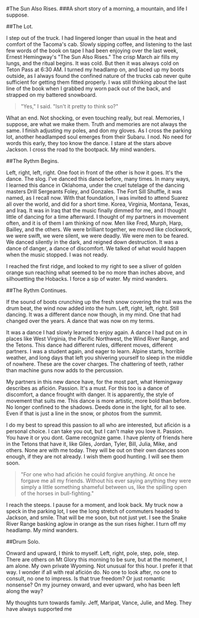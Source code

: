 #The Sun Also Rises. 
###A short story of a morning, a mountain, and life I suppose.

##The Lot.

I step out of the truck. I had lingered longer than usual in the heat and comfort of the Tacoma's cab. Slowly sipping coffee, and listening to the last few words of the book on tape I had been enjoying over the last week, Ernest Hemingway's "The Sun Also Rises." The crisp March air fills my lungs, and the ritual begins. It was cold. But then it was always cold on Teton Pass at 6:30 AM. I turned my headlamp on, and laced up my boots outside, as I always found the confined nature of the trucks cab never quite sufficient for getting them fitted properly. I was still thinking about the last line of the book when I grabbed my worn pack out of the back, and strapped on my battered snowboard. 

>"Yes," I said. "Isn't it pretty to think so?"

What an end. Not shocking, or even touching really, but real. Memories, I suppose, are what we make them. Truth and memories are not always the same.
I finish adjusting my poles, and don my gloves. As I cross the parking lot, another headlamped soul emerges from their Subaru. I nod. No need for words this early, they too know the dance. I stare at the stars above Jackson. I cross the road to the bootpack. My mind wanders.

##The Rythm Begins.

Left, right, left, right. One foot in front of the other is how it goes. It's the dance. The slog. I've danced this dance before, many times. In many ways, I learned this dance in Oklahoma, under the cruel tutelage of the dancing masters Drill Sergeants Foley, and Gonzales. The Fort Sill Shuffle, it was named, as I recall now. With that foundation, I was invited to attend Suarez all over the world, and did for a short time. Korea, Virginia, Montana, Texas, and Iraq. It was in Iraq that the music finally dimmed for me, and I thought little of dancing for a time afterward. I thought of my partners in movement often, and it is of them I am thinking of now. Men like Fred, Murph, Harp, Bailley, and the others. We were brilliant together, we moved like clockwork, we were swift, we were silent, we were deadly. We were men to be feared. We danced silently in the dark, and reigned down destruction. It was a dance of danger, a dance of discomfort. We talked of what would happen when the music stopped. I was not ready.

I reached the first ridge, and looked to my right to see a sliver of golden orange sun reaching what seemed to be no more than inches above, and silhouetting the Hobacks. I force a sip of water. My mind wanders.

##The Rythm Continues.

If the sound of boots crunching up the fresh snow covering the trail was the drum beat, the wind now added into the hum. Left, right, left, right. Still dancing. It was a different dance now though, in my mind. One that had changed over the years. A dance that was now on my terms.

It was a dance I had slowly learned to enjoy again. A dance I had put on in places like West Virginia, the Pacific Northwest, the Wind River Range, and the Tetons. This dance had different rules, different moves, different partners. I was a student again, and eager to learn. Alpine starts, horrible weather, and long days that left you shivering yourself to sleep in the middle of nowhere. These are the cover charges. The chattering of teeth, rather than machine guns now adds to the percussion.

My partners in this new dance have, for the most part, what Hemingway describes as afición. Passion. It's a must.  For this too is a dance of discomfort, a dance frought with danger. It is apparently, the style of movement that suits me. This dance is more artistic, more bold than before. No longer confined to the shadows. Deeds done in the light, for all to see. Even if that is just a line in the snow, or photos from the summit. 

I do my best to spread this passion to all who are interested, but afición is a personal choice. I can take you out, but I can't make you love it. Passion. You have it or you dont. Game recognize game. I have plenty of friends here in the Tetons that have it, like Giles, Jordan, Tyler, Bill, Julia, Mike, and others. None are with me today. They will be out on their own dances soon enough, if they are not already. I wish them good hunting. I will see them soon.

>"For one who had afición he could forgive anything. At once he forgave me all my friends. Without his ever saying anything they were simply a little something shameful between us, like the spilling open of the horses in bull-fighting."

I reach the steeps. I pause for a moment, and look back. My truck now a speck in the parking lot, I see the long stretch of commuters headed to Jackson, and smile. That will be me soon, but not just yet. I see the Snake River Range basking aglow in orange as the sun rises higher. I turn off my headlamp. My mind wanders.

##Drum Solo.

Onward and upward, I think to myself. Left, right, pole, step, pole, step. There are others on Mt Glory this morning to be sure, but at the moment, I am alone. My own private Wyoming. Not unusual for this hour. I prefer it that way. I wonder if all with real afición do. No one to look after, no one to consult, no one to impress. Is that true freedom? Or just romantic nonsense? On my journey onward, and ever upward, who has been left along the way? 

My thoughts turn towards family. Jeff, Maripat, Vance, Julie, and Meg. They have always supported me 
